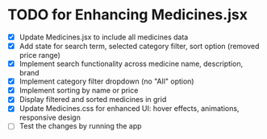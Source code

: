 # TODO for Enhancing Medicines.jsx

- [x] Update Medicines.jsx to include all medicines data
- [x] Add state for search term, selected category filter, sort option (removed price range)
- [x] Implement search functionality across medicine name, description, brand
- [x] Implement category filter dropdown (no "All" option)
- [x] Implement sorting by name or price
- [x] Display filtered and sorted medicines in grid
- [x] Update Medicines.css for enhanced UI: hover effects, animations, responsive design
- [ ] Test the changes by running the app
